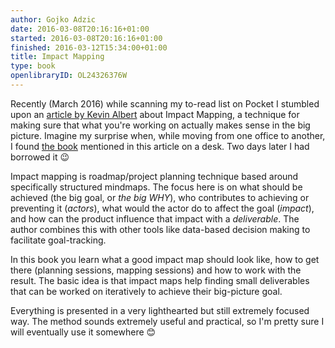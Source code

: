 ```yaml
---
author: Gojko Adzic
date: 2016-03-08T20:16:16+01:00
started: 2016-03-08T20:16:16+01:00
finished: 2016-03-12T15:34:00+01:00
title: Impact Mapping
type: book
openlibraryID: OL24326376W
---
```


Recently (March 2016) while scanning my to-read list on Pocket I stumbled upon
an [article by Kevin Albert][ka] about Impact Mapping, a technique for making
sure that what you're working on actually makes sense in the big
picture. Imagine my surprise when, while moving from one office to another, I
found [the book][tb] mentioned in this article on a desk. Two days later I had
borrowed it 😉

[ka]: https://medium.com/kevin-on-code/escaping-solution-first-development-through-impact-mapping-663b2c6d0ea8
[tb]: https://books.gojko.net/impact-mapping/

<!--more-->

Impact mapping is roadmap/project planning technique based around specifically
structured mindmaps. The focus here is on what should be achieved (the big goal,
or *the big WHY*), who contributes to achieving or preventing it (*actors*),
what would the actor do to affect the goal (*impact*), and how can the product
influence that impact with a *deliverable*. The author combines this with other
tools like data-based decision making to facilitate goal-tracking.

In this book you learn what a good impact map should look like, how to get there
(planning sessions, mapping sessions) and how to work with the result. The basic
idea is that impact maps help finding small deliverables that can be worked on
iteratively to achieve their big-picture goal.

Everything is presented in a very lighthearted but still extremely focused
way. The method sounds extremely useful and practical, so I'm pretty sure I will
eventually use it somewhere 😊
